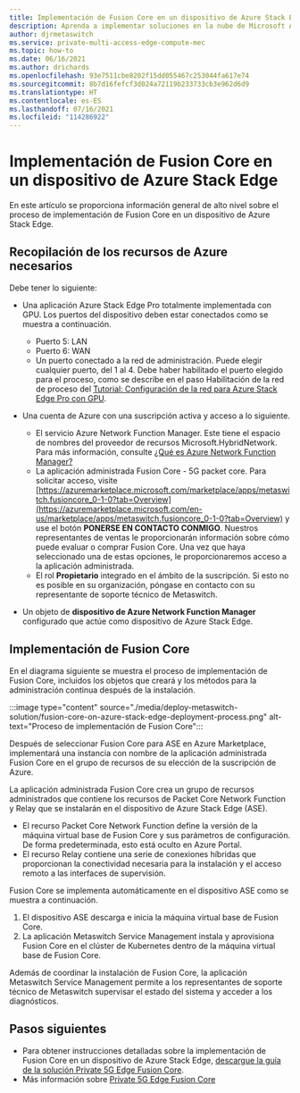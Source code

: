 ```yaml
---
title: Implementación de Fusion Core en un dispositivo de Azure Stack Edge
description: Aprenda a implementar soluciones en la nube de Microsoft Azure y Metaswitch Networks que pueden ayudar a preparar mejor la red para el futuro, reducir los costos y crear nuevos modelos de negocio y flujos de ingresos.
author: djrmetaswitch
ms.service: private-multi-access-edge-compute-mec
ms.topic: how-to
ms.date: 06/16/2021
ms.author: drichards
ms.openlocfilehash: 93e7511cbe8202f15dd055467c253044fa617e74
ms.sourcegitcommit: 8b7d16fefcf3d024a72119b233733cb3e962d6d9
ms.translationtype: HT
ms.contentlocale: es-ES
ms.lasthandoff: 07/16/2021
ms.locfileid: "114286922"
---
```

# <a name="deploy-fusion-core-on-an-azure-stack-edge-device"></a>Implementación de Fusion Core en un dispositivo de Azure Stack Edge

En este artículo se proporciona información general de alto nivel sobre el proceso de implementación de Fusion Core en un dispositivo de Azure Stack Edge.

## <a name="collect-required-azure-resources"></a>Recopilación de los recursos de Azure necesarios

Debe tener lo siguiente:

- Una aplicación Azure Stack Edge Pro totalmente implementada con GPU. Los puertos del dispositivo deben estar conectados como se muestra a continuación.

  - Puerto 5: LAN
  - Puerto 6: WAN
  - Un puerto conectado a la red de administración. Puede elegir cualquier puerto, del 1 al 4. Debe haber habilitado el puerto elegido para el proceso, como se describe en el paso Habilitación de la red de proceso del [Tutorial: Configuración de la red para Azure Stack Edge Pro con GPU](../databox-online/azure-stack-edge-gpu-deploy-configure-network-compute-web-proxy.md).
- Una cuenta de Azure con una suscripción activa y acceso a lo siguiente.

  - El servicio Azure Network Function Manager. Este tiene el espacio de nombres del proveedor de recursos Microsoft.HybridNetwork. Para más información, consulte [¿Qué es Azure Network Function Manager?](../network-function-manager/overview.md)
  - La aplicación administrada Fusion Core - 5G packet core. Para solicitar acceso, visite [https://azuremarketplace.microsoft.com/marketplace/apps/metaswitch.fusioncore_0-1-0?tab=Overview](https://azuremarketplace.microsoft.com/en-us/marketplace/apps/metaswitch.fusioncore_0-1-0?tab=Overview) y use el botón **PONERSE EN CONTACTO CONMIGO**. Nuestros representantes de ventas le proporcionarán información sobre cómo puede evaluar o comprar Fusion Core. Una vez que haya seleccionado una de estas opciones, le proporcionaremos acceso a la aplicación administrada.
  - El rol **Propietario** integrado en el ámbito de la suscripción. Si esto no es posible en su organización, póngase en contacto con su representante de soporte técnico de Metaswitch.
- Un objeto de **dispositivo de Azure Network Function Manager** configurado que actúe como dispositivo de Azure Stack Edge.

## <a name="deploy-fusion-core"></a>Implementación de Fusion Core

En el diagrama siguiente se muestra el proceso de implementación de Fusion Core, incluidos los objetos que creará y los métodos para la administración continua después de la instalación.

:::image type="content" source="./media/deploy-metaswitch-solution/fusion-core-on-azure-stack-edge-deployment-process.png" alt-text="Proceso de implementación de Fusion Core":::  

Después de seleccionar Fusion Core para ASE en Azure Marketplace, implementará una instancia con nombre de la aplicación administrada Fusion Core en el grupo de recursos de su elección de la suscripción de Azure.

La aplicación administrada Fusion Core crea un grupo de recursos administrados que contiene los recursos de Packet Core Network Function y Relay que se instalarán en el dispositivo de Azure Stack Edge (ASE).

- El recurso Packet Core Network Function define la versión de la máquina virtual base de Fusion Core y sus parámetros de configuración. De forma predeterminada, esto está oculto en Azure Portal.
- El recurso Relay contiene una serie de conexiones híbridas que proporcionan la conectividad necesaria para la instalación y el acceso remoto a las interfaces de supervisión.

Fusion Core se implementa automáticamente en el dispositivo ASE como se muestra a continuación.

1. El dispositivo ASE descarga e inicia la máquina virtual base de Fusion Core.
1. La aplicación Metaswitch Service Management instala y aprovisiona Fusion Core en el clúster de Kubernetes dentro de la máquina virtual base de Fusion Core.

Además de coordinar la instalación de Fusion Core, la aplicación Metaswitch Service Management permite a los representantes de soporte técnico de Metaswitch supervisar el estado del sistema y acceder a los diagnósticos.


## <a name="next-steps"></a>Pasos siguientes
- Para obtener instrucciones detalladas sobre la implementación de Fusion Core en un dispositivo de Azure Stack Edge, [descargue la guía de la solución Private 5G Edge Fusion Core](https://go.microsoft.com/fwlink/?linkid=2165096).
- Más información sobre [Private 5G Edge Fusion Core](metaswitch-fusion-core-overview.md)